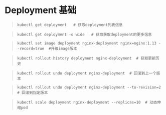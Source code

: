 # Deployment 基础

>     kubectl get deployment   # 获取deployment列表信息  

>     kubectl get deployment -o wide   # 获取获取deployment的更多信息

>     kubectl set image deployment nginx-deployment nginx=nginx:1.13 --record=true  #升级image版本

>     kubectl rollout history deployment nginx-deployment  # 获取更新历史

>     kubectl rollout undo deployment nginx-deployment  # 回滚到上一个版本

>     kubectl rollout undo deployment nginx-deployment --to-revision=2  # 回滚到指定版本

>     kubectl scale deployment nginx-deployment --replicas=10  # 动态伸缩pod